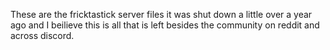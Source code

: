 These are the fricktastick server files it was shut down a little over a year ago and I beilieve this is all that is left besides the community on reddit and across discord.
